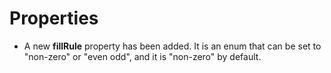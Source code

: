 # Properties

* A new **fillRule** property has been added.  It is an enum that can be set to
  "non-zero" or "even odd", and it is "non-zero" by default.
